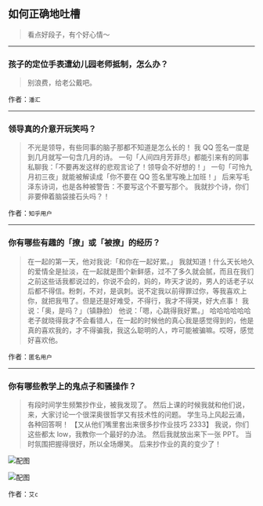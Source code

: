 ## 如何正确地吐槽

> 看点好段子，有个好心情～


 
---

### 孩子的定位手表遭幼儿园老师抵制，怎么办？

> 别浪费，给老公戴吧。


作者：`潘汇`

---

### 领导真的介意开玩笑吗？

> 不光是领导，有些同事的脑子那都不知道是怎么长的！
> 我 QQ 签名一度是到几月就写一句含几月的诗。
> 一句「人间四月芳菲尽」都能引来有的同事私聊我：「不要再发这样的悲观言论了！领导会不好想的！」
> 一句「可怜九月初三夜」就能被解读成「你不要在 QQ 签名里写晚上加班！」
> 后来写毛泽东诗词，也是各种被警告：不要写这个不要写那个。
> 我就抄个诗，你们非要伸着脑袋接石头吗？！


作者：`知乎用户`

---

### 你有哪些有趣的「撩」或「被撩」的经历？

> 在一起的第一天，他对我说:「和你在一起好累。」
> 我就知道！什么天长地久的爱情全是扯淡，在一起就是图个新鲜感，过不了多久就会腻，而且在我们之前这些话我都说过的，你说不会的，妈的，昨天才说的，男人的话老子以后都不得信。粉刺，不对，是讽刺。说不定我以前得罪过你，等我喜欢上你，就把我甩了。但是还是好难受，不得行，我才不得哭，好大点事！
> 我说：「奥，是吗？」（镇静脸）
> 他说：「嗯，心跳得我好累。」
> 哈哈哈哈哈哈
> 老子就晓得我才不会看错人，在一起的时候他的真心我是感觉得到的，他是真的喜欢我的，才不得骗我，我这么聪明的人，咋可能被骗嘛。哎呀，感觉好喜欢他。


作者：`匿名用户`

---

### 你有哪些教学上的鬼点子和骚操作？

> 有段时间学生频繁抄作业，被我发现了。
> 然后上课的时候我就和他们说，
> 来，大家讨论一个很深奥很哲学又有技术性的问题。
> 学生马上风起云涌，各种回答啊！
> 【又从他们嘴里套出来很多抄作业技巧 2333】
> 我说，你们这些都太 low，我教你一个最好的办法。
> 然后我就放出来下一张 PPT。
> 当时氛围把握得很好，所以全场爆笑。
> 后来抄作业的真的变少了！



![配图](http://pic2.zhimg.com/70/v2-56cd3348e085adc8fa1ed708e5a90e09_b.jpg)



![配图](http://pic2.zhimg.com/70/v2-cde65232b5363fcaedc2d24f8cb12a49_b.jpg)


作者：`艾c`